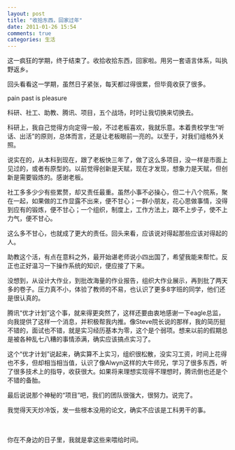 ```yaml
---
layout: post
title: "收拾东西，回家过年"
date: 2011-01-26 15:54
comments: true
categories: 生活
---
```

这一疯狂的学期，终于结束了。收拾收拾东西，回家啦。用另一套语言体系，叫执野返乡。

回头看看这一学期，虽然日子紧张，每天都过得很累，但毕竟收获了很多。

pain past is pleasure

科研、社工、助教、腾讯、项目，五个战场，时时让我切换来切换去。

科研上，我自己觉得方向定得一般，不过老板喜欢，我就乐意。本着贵校学生“听话、出活”的原则，总体而言，还是让老板眼前一亮的。以至于，对我们组格外关照。

说实在的，从本科到现在，跟了老板快三年了，做了这么多项目，没一样是市面上见过的，或者有原型的。以前觉得创新是天赋，现在才发现，想象力是天赋，但创新是需要锻炼的。感谢老板。

社工多多少少有些累赘，却又责任最重。虽然小事不必操心，但二十八个院系，聚在一起，如果做的工作显露不出来，便不甘心；一群小朋友，花心思做事情，没得到应有的锻炼，便不甘心；一个组织，制度上，工作方法上，跟不上步子，使不上力气，便不甘心。

这么多不甘心，也就成了更大的责任。回头来看，应该说对得起那些应该对得起的人。

助教这个活，有点在意料之外，最开始谌老师说小四出国了，希望我能来帮忙。反正也正好温习一下操作系统的知识，便应接了下来。

没想到，从设计大作业，到批改海量的作业报告，组织大作业展示，再到批了两天多的卷子。压力真不小，体验了教师的不易，也认识了更多8字班的同学，他们还是很认真的。

腾讯“优才计划”这个事，就来得更突然了，这样还要由衷地感谢一下eagle总监，向我提供了这样一个消息，并积极帮我内推。像Steve院长说的那样，我的简历挺不错的，面试也不错，就是实习经历基本为零，这个是个弱项。想来以前的假期总是被各种乱七八糟的事情添满，确实应该搞点实习了。

这个“优才计划”说起来，确实算不上实习，组织很松散，没实习工资，时间上花得也不多，但却相当相当值，认识了像Alwyn这样的大牛师兄，学习了很多东西，听了很多技术上的指导，收获很大。如果将来理想实现得不理想时，腾讯倒也还是个不错的备胎。

最后说说那个神秘的“项目”吧，我们的团队很强大，很努力。说完了。

我觉得天天炒冷饭，发一些根本没用的论文，确实不应该是工科男干的事。

　

你在不身边的日子里，我就是拿这些来喂给时间。